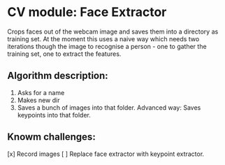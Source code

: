 # CV module: Face Extractor
Crops faces out of the webcam image and saves them into a directory as training set. At the moment this uses a naive way which needs two iterations though the image to recognise a person - one to gather the training set, one to extract the features.

## Algorithm description:
1. Asks for a name
2. Makes new dir
3. Saves a bunch of images into that folder. Advanced way: Saves keypoints into that folder.

## Knowm challenges:
[x] Record images
[ ] Replace face extractor with keypoint extractor.
